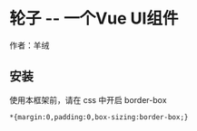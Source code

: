 # 轮子 -- 一个Vue UI组件

作者：羊绒

## 安装

使用本框架前，请在 css 中开启 border-box

```
*{margin:0,padding:0,box-sizing:border-box;}
```